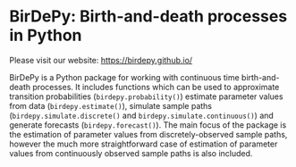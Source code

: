 # BirDePy: Birth-and-death processes in Python

Please visit our website: https://birdepy.github.io/

BirDePy is a Python package for working with continuous time birth-and-death processes. It includes functions which can be used to approximate transition probabilities (``birdepy.probability()``) estimate parameter values from data (``birdepy.estimate()``), simulate sample paths (``birdepy.simulate.discrete()`` and ``birdepy.simulate.continuous()``) and generate forecasts (``birdepy.forecast()``). The main focus of the package is the estimation of parameter values from discretely-observed sample paths, however the much more straightforward case of estimation of parameter values from continuously observed sample paths is also included.
